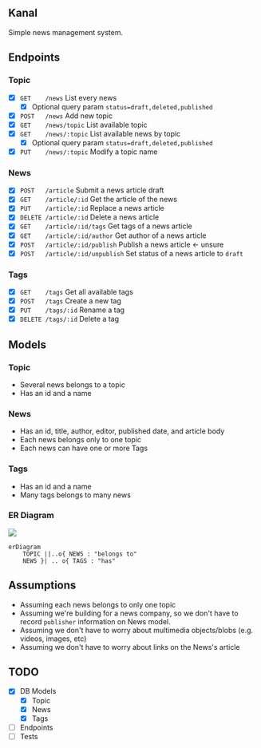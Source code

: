 Kanal
-----
Simple news management system.

## Endpoints
### Topic
- [x] `GET    /news` List every news
  - [x] Optional query param `status=draft,deleted,published` 
- [x] `POST   /news` Add new topic
- [x] `GET    /news/topic` List available topic
- [x] `GET    /news/:topic` List available news by topic
  - [x] Optional query param `status=draft,deleted,published`
- [x] `PUT    /news/:topic` Modify a topic name

### News
- [x] `POST   /article` Submit a news article draft
- [x] `GET    /article/:id` Get the article of the news
- [x] `PUT    /article/:id` Replace a news article
- [x] `DELETE /article/:id` Delete a news article
- [x] `GET    /article/:id/tags` Get tags of a news article
- [x] `GET    /article/:id/author` Get author of a news article
- [x] `POST   /article/:id/publish` Publish a news article <- unsure
- [x] `POST   /article/:id/unpublish` Set status of a news article to `draft`

### Tags
- [x] `GET    /tags` Get all available tags
- [x] `POST   /tags` Create a new tag
- [x] `PUT    /tags/:id` Rename a tag
- [x] `DELETE /tags/:id` Delete a tag

## Models
### Topic
- Several news belongs to a topic
- Has an id and a name

### News
- Has an id, title, author, editor, published date, and article body
- Each news belongs only to one topic
- Each news can have one or more Tags

### Tags
- Has an id and a name
- Many tags belongs to many news

### ER Diagram
[![](https://mermaid.ink/img/eyJjb2RlIjoiZXJEaWFncmFtXG4gICAgVE9QSUMgfHwuLm97IE5FV1MgOiBcImJlbG9uZ3MgdG9cIlxuICAgIE5FV1MgfXwgLi4gb3sgVEFHUyA6IFwiaGFzXCJcblxuICAgICAgICAgICAgIiwibWVybWFpZCI6e30sInVwZGF0ZUVkaXRvciI6ZmFsc2V9)](https://mermaid-js.github.io/mermaid-live-editor/#/edit/eyJjb2RlIjoiZXJEaWFncmFtXG4gICAgVE9QSUMgfHwuLm97IE5FV1MgOiBcImJlbG9uZ3MgdG9cIlxuICAgIE5FV1MgfXwgLi4gb3sgVEFHUyA6IFwiaGFzXCJcblxuICAgICAgICAgICAgIiwibWVybWFpZCI6e30sInVwZGF0ZUVkaXRvciI6ZmFsc2V9)

```
erDiagram
    TOPIC ||..o{ NEWS : "belongs to"
    NEWS }| .. o{ TAGS : "has"
```

## Assumptions
- Assuming each news belongs to only one topic
- Assuming we're building for a news company, so we don't have to record `publisher` information on News model.
- Assuming we don't have to worry about multimedia objects/blobs (e.g. videos, images, etc)
- Assuming we don't have to worry about links on the News's article

## TODO
- [X] DB Models
  - [X] Topic
  - [X] News
  - [X] Tags
- [ ] Endpoints
- [ ] Tests